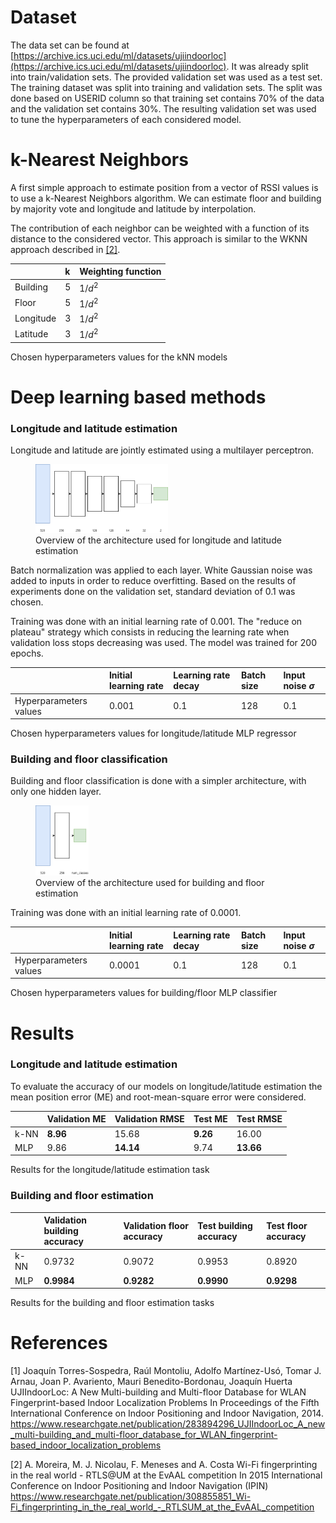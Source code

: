 # Dataset

The data set can be found at [https://archive.ics.uci.edu/ml/datasets/ujiindoorloc](https://archive.ics.uci.edu/ml/datasets/ujiindoorloc).
It was already split into train/validation sets. The provided
validation set was used as a test set. The training dataset was split
into training and validation sets. The split was done based on USERID
column so that training set contains 70% of the data and the validation
set contains 30%. The resulting validation set was used to tune the
hyperparameters of each considered model.

# k-Nearest Neighbors

A first simple approach to estimate position from a vector of RSSI
values is to use a k-Nearest Neighbors algorithm. We can estimate floor
and building by majority vote and longitude and latitude by
interpolation.

The contribution of each neighbor can be weighted with a function of its
distance to the considered vector. This approach is similar to the WKNN
approach described in [[2]](#2).

<div id="tab:knn_params">

|           | k   | Weighting function |
|:----------|:----|:-------------------|
| Building  | 5   | 1/*d*<sup>2</sup>  |
| Floor     | 5   | 1/*d*<sup>2</sup>  |
| Longitude | 3   | 1/*d*<sup>2</sup>  |
| Latitude  | 3   | 1/*d*<sup>2</sup>  |

Chosen hyperparameters values for the kNN models

</div>

# Deep learning based methods

### Longitude and latitude estimation

Longitude and latitude are jointly estimated using a multilayer
perceptron.

<figure>
<img src="mlpreg.png" id="fig:mlp_reg" style="width:50.0%" alt="Overview of the architecture used for longitude and latitude estimation" /><figcaption aria-hidden="true">Overview of the architecture used for longitude and latitude estimation</figcaption>
</figure>

Batch normalization was applied to each layer. White Gaussian noise was
added to inputs in order to reduce overfitting. Based on the results of
experiments done on the validation set, standard deviation of 0.1 was
chosen.

Training was done with an initial learning rate of 0.001. The "reduce on
plateau" strategy which consists in reducing the learning rate when
validation loss stops decreasing was used. The model was trained for 200
epochs.

<div id="tab:mlp_reg_params">

|                        | Initial learning rate | Learning rate decay | Batch size | Input noise *σ* |
|:-----------------------|:----------------------|:--------------------|:-----------|:----------------|
| Hyperparameters values | 0.001                 | 0.1                 | 128        | 0.1             |

Chosen hyperparameters values for longitude/latitude MLP regressor

</div>

### Building and floor classification

Building and floor classification is done with a simpler architecture,
with only one hidden layer.

<figure>
<img src="mlpclf.png" id="fig:mlp_clf" style="width:20.0%" alt="Overview of the architecture used for building and floor estimation" /><figcaption aria-hidden="true">Overview of the architecture used for building and floor estimation</figcaption>
</figure>

Training was done with an initial learning rate of 0.0001.

<div id="tab:mlp_clf_params">

|                        | Initial learning rate | Learning rate decay | Batch size | Input noise *σ* |
|:-----------------------|:----------------------|:--------------------|:-----------|:----------------|
| Hyperparameters values | 0.0001                | 0.1                 | 128        | 0.1             |

Chosen hyperparameters values for building/floor MLP classifier

</div>

# Results

### Longitude and latitude estimation

To evaluate the accuracy of our models on longitude/latitude estimation
the mean position error (ME) and root-mean-square error were considered.

|      | Validation ME | Validation RMSE | Test ME  | Test RMSE |
|:-----|:--------------|:----------------|:---------|:----------|
| k-NN | **8.96**      | 15.68           | **9.26** | 16.00     |
| MLP  | 9.86          | **14.14**       | 9.74     | **13.66** |

Results for the longitude/latitude estimation task

### Building and floor estimation

<div id="tab:build_floor_res">

|      | Validation building accuracy | Validation floor accuracy | Test building accuracy | Test floor accuracy |
|:-----|:-----------------------------|:--------------------------|:-----------------------|:--------------------|
| k-NN | 0.9732                       | 0.9072                    | 0.9953                 | 0.8920              |
| MLP  | **0.9984**                   | **0.9282**                | **0.9990**             | **0.9298**          |

Results for the building and floor estimation tasks

</div>

# References
<a id="1">[1]</a> 
Joaquín Torres-Sospedra, Raúl Montoliu, Adolfo Martínez-Usó, Tomar J. Arnau, Joan P. Avariento, Mauri Benedito-Bordonau, Joaquín Huerta
UJIIndoorLoc: A New Multi-building and Multi-floor Database for WLAN Fingerprint-based Indoor Localization Problems
In Proceedings of the Fifth International Conference on Indoor Positioning and Indoor Navigation, 2014.
https://www.researchgate.net/publication/283894296_UJIIndoorLoc_A_new_multi-building_and_multi-floor_database_for_WLAN_fingerprint-based_indoor_localization_problems

<a id="2">[2]</a> 
A. Moreira, M. J. Nicolau, F. Meneses and A. Costa
Wi-Fi fingerprinting in the real world - RTLS@UM at the EvAAL competition
In 2015 International Conference on Indoor Positioning and Indoor Navigation (IPIN)
https://www.researchgate.net/publication/308855851_Wi-Fi_fingerprinting_in_the_real_world_-_RTLSUM_at_the_EvAAL_competition
